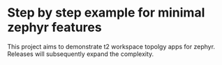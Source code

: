 # Step by step example for minimal zephyr features

This project aims to demonstrate t2 workspace topolgy apps for zephyr.
Releases will subsequently expand the complexity.
